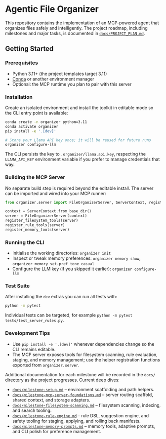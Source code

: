 # Agentic File Organizer

This repository contains the implementation of an MCP-powered agent that organizes files safely and
intelligently. The project roadmap, including milestones and major tasks, is documented in
[`docs/PROJECT_PLAN.md`](docs/PROJECT_PLAN.md).

## Getting Started

### Prerequisites

- Python 3.11+ (the project templates target 3.11)
- [Conda](https://docs.conda.io/en/latest/) or another environment manager
- Optional: the MCP runtime you plan to pair with this server

### Installation

Create an isolated environment and install the toolkit in editable mode so the CLI
entry point is available:

```bash
conda create -n organizer python=3.11
conda activate organizer
pip install -e '.[dev]'

# Store your Llama API key once; it will be reused for future runs
organizer configure-llm
```

The CLI persists the key to `.organizer/llama.api.key`, respecting the `LLAMA_API_KEY`
environment variable if you prefer to manage credentials that way.

### Building the MCP Server

No separate build step is required beyond the editable install. The server can be
imported and wired into your MCP runner:

```python
from organizer.server import FileOrganizerServer, ServerContext, register_filesystem_tools, register_rule_tools, register_memory_tools

context = ServerContext.from_base_dir()
server = FileOrganizerServer(context)
register_filesystem_tools(server)
register_rule_tools(server)
register_memory_tools(server)
```

### Running the CLI

- Initialise the working directories: `organizer init`
- Inspect or tweak memory preferences: `organizer memory show`,
  `organizer memory set-pref tone casual`
- Configure the LLM key (if you skipped it earlier): `organizer configure-llm`

### Test Suite

After installing the `dev` extras you can run all tests with:

```bash
python -m pytest
```

Individual tests can be targeted, for example `python -m pytest tests/test_server_rules.py`.

### Development Tips

- Use `pip install -e '.[dev]'` whenever dependencies change so the CLI remains
  editable.
- The MCP server exposes tools for filesystem scanning, rule evaluation, staging,
  and memory management; use the helper registration functions exported from
  `organizer.server`.

Additional documentation for each milestone will be recorded in the `docs/` directory as the project
progresses. Current deep dives:

- [`docs/milestone-setup.md`](docs/milestone-setup.md) – environment scaffolding and path helpers.
- [`docs/milestone-mcp-server-foundations.md`](docs/milestone-mcp-server-foundations.md) – server routing scaffold, shared context, and storage adapters.
- [`docs/milestone-filesystem-scanning.md`](docs/milestone-filesystem-scanning.md) – filesystem scanning, indexing, and search tooling.
- [`docs/milestone-rule-engine.md`](docs/milestone-rule-engine.md) – rule DSL, suggestion engine, and
  safety tooling for staging, applying, and rolling back manifests.
- [`docs/milestone-memory-prompts.md`](docs/milestone-memory-prompts.md) – memory tools, adaptive
  prompts, and CLI polish for preference management.
